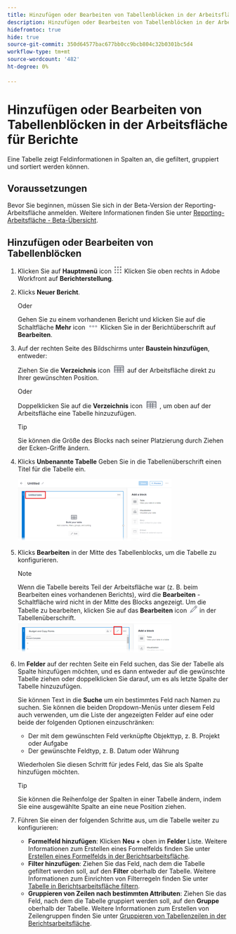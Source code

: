 ```yaml
---
title: Hinzufügen oder Bearbeiten von Tabellenblöcken in der Arbeitsfläche für Berichte
description: Hinzufügen oder Bearbeiten von Tabellenblöcken in der Arbeitsfläche für Berichte
hidefromtoc: true
hide: true
source-git-commit: 350d64577bac677bb0cc9bcb804c32b0301bc5d4
workflow-type: tm+mt
source-wordcount: '482'
ht-degree: 0%

---
```



# Hinzufügen oder Bearbeiten von Tabellenblöcken in der Arbeitsfläche für Berichte

Eine Tabelle zeigt Feldinformationen in Spalten an, die gefiltert, gruppiert und sortiert werden können.

## Voraussetzungen

Bevor Sie beginnen, müssen Sie sich in der Beta-Version der Reporting-Arbeitsfläche anmelden. Weitere Informationen finden Sie unter [Reporting-Arbeitsfläche - Beta-Übersicht](/help/quicksilver/product-announcements/betas/canvas-dashboards-beta/reporting-canvas-beta-overview.md).

## Hinzufügen oder Bearbeiten von Tabellenblöcken

1. Klicken Sie auf **Hauptmenü** icon ![](assets/main-menu-icon.png) Klicken Sie oben rechts in Adobe Workfront auf **Berichterstellung**.
1. Klicks **Neuer Bericht**.

   Oder

   Gehen Sie zu einem vorhandenen Bericht und klicken Sie auf die Schaltfläche **Mehr** icon ![](assets/more-icon-27x15.png) Klicken Sie in der Berichtüberschrift auf **Bearbeiten**.

1. Auf der rechten Seite des Bildschirms unter **Baustein hinzufügen**, entweder:

   Ziehen Sie die **Verzeichnis** icon ![](assets/table-icon.png) auf der Arbeitsfläche direkt zu Ihrer gewünschten Position.

   Oder

   Doppelklicken Sie auf die **Verzeichnis** icon ![](assets/table-icon.png) , um oben auf der Arbeitsfläche eine Tabelle hinzuzufügen.

   >[!TIP]
   >
   >Sie können die Größe des Blocks nach seiner Platzierung durch Ziehen der Ecken-Griffe ändern.

1. Klicks **Unbenannte Tabelle** Geben Sie in die Tabellenüberschrift einen Titel für die Tabelle ein.

   ![](assets/table-name-350x142.png)

1. Klicks **Bearbeiten** in der Mitte des Tabellenblocks, um die Tabelle zu konfigurieren.

   >[!NOTE]
   >
   >Wenn die Tabelle bereits Teil der Arbeitsfläche war (z. B. beim Bearbeiten eines vorhandenen Berichts), wird die **Bearbeiten** -Schaltfläche wird nicht in der Mitte des Blocks angezeigt. Um die Tabelle zu bearbeiten, klicken Sie auf das **Bearbeiten** icon ![](assets/edit-icon.png) in der Tabellenüberschrift.
   >![](assets/edit-icon-table-header-350x71.png)

1. Im **Felder** auf der rechten Seite ein Feld suchen, das Sie der Tabelle als Spalte hinzufügen möchten, und es dann entweder auf die gewünschte Tabelle ziehen oder doppelklicken Sie darauf, um es als letzte Spalte der Tabelle hinzuzufügen.

   Sie können Text in die **Suche** um ein bestimmtes Feld nach Namen zu suchen. Sie können die beiden Dropdown-Menüs unter diesem Feld auch verwenden, um die Liste der angezeigten Felder auf eine oder beide der folgenden Optionen einzuschränken:

   * Der mit dem gewünschten Feld verknüpfte Objekttyp, z. B. Projekt oder Aufgabe
   * Der gewünschte Feldtyp, z. B. Datum oder Währung

   Wiederholen Sie diesen Schritt für jedes Feld, das Sie als Spalte hinzufügen möchten.

   >[!TIP]
   >
   >Sie können die Reihenfolge der Spalten in einer Tabelle ändern, indem Sie eine ausgewählte Spalte an eine neue Position ziehen.

1. Führen Sie einen der folgenden Schritte aus, um die Tabelle weiter zu konfigurieren:

   * **Formelfeld hinzufügen**: Klicken **Neu +** oben im **Felder** Liste. Weitere Informationen zum Erstellen eines Formelfelds finden Sie unter [Erstellen eines Formelfelds in der Berichtsarbeitsfläche](../../../reports-and-dashboards/reporting-canvas/table-blocks/create-formula-field.md).
   * **Filter hinzufügen**: Ziehen Sie das Feld, nach dem die Tabelle gefiltert werden soll, auf den **Filter** oberhalb der Tabelle. Weitere Informationen zum Einrichten von Filterregeln finden Sie unter [Tabelle in Berichtsarbeitsfläche filtern](../../../reports-and-dashboards/reporting-canvas/table-blocks/configure-filter-rules-for-table.md).
   * **Gruppieren von Zeilen nach bestimmten Attributen**: Ziehen Sie das Feld, nach dem die Tabelle gruppiert werden soll, auf den **Gruppe** oberhalb der Tabelle. Weitere Informationen zum Erstellen von Zeilengruppen finden Sie unter [Gruppieren von Tabellenzeilen in der Berichtsarbeitsfläche](../../../reports-and-dashboards/reporting-canvas/table-blocks/group-rows-in-table.md).
